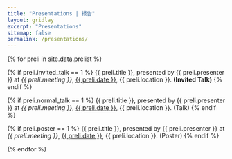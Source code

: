 ```yaml
---
title: "Presentations | 报告"
layout: gridlay
excerpt: "Presentations"
sitemap: false
permalink: /presentations/
---
```

<p></p>

{% for preli in site.data.prelist %}

  {% if preli.invited_talk == 1 %}
  {{ preli.title }}, presented by {{ preli.presenter }} at <i>{{ preli.meeting }}</i>, <u>{{ preli.date }}</u>, {{ preli.location }}. <b>(Invited Talk)</b>
  {% endif %} 

  {% if preli.normal_talk == 1 %}
  {{ preli.title }}, presented by {{ preli.presenter }} at <i>{{ preli.meeting }}</i>, <u>{{ preli.date }}</u>, {{ preli.location }}. (Talk)
  {% endif %} 

  {% if preli.poster == 1 %}
  {{ preli.title }}, presented by {{ preli.presenter }} at <i>{{ preli.meeting }}</i>, <u>{{ preli.date }}</u>, {{ preli.location }}. (Poster)
  {% endif %}   
  
{% endfor %}